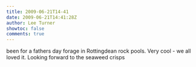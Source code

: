 ```yaml
---
title: 2009-06-21T14-41
date: 2009-06-21T14:41:28Z
author: Lee Turner
showtoc: false
comments: true
---
```


been for a fathers day forage in Rottingdean rock pools.  Very cool - we all loved it.  Looking forward to the seaweed crisps

